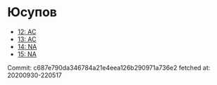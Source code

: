 # Юсупов
- [12: AC](12.md)
- [13: AC](13.md)
- [14: NA](14.md)
- [15: NA](15.md)

Commit: c687e790da346784a21e4eea126b290971a736e2
 fetched at: 20200930-220517
